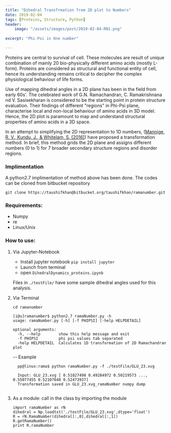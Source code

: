 ```yaml
---
title: "Dihedral Transfrmation from 2D plot to Numbers"
date: 2019-02-04
tags: [Proteins, Structure, Python]
header:
    image: "/assets/images/post/2019-02-04-RN1.png"
    
excerpt: "Phi-Psi in One number"

---
```


Proteins are central to survival of cell. These molecules are result of unique combination of mainly 20 bio-physically 
different amino acids (mostly L-form). Proteins are considered as structural and functional entity of cell, hence its understanding
remains critical to decipher the complex physiological behaviour of life forms.

Use of mapping dihedral angles in a 2D plane has been in the field from early 60s'. 
The celebrated work of G.N. Ramachandran, C. Ramakrishnana nd V. Sasisekharan is considered to be the starting point in protein structure evaluation.
Their findings of different "regions" in Phi-Psi plane, characterise local and non-local behaviour of amino acids in 3D model. Hence, the 
2D plot is paramount to map and understand structural properties of amino acids in a 3D space.

In an attempt to simplifying the 2D representation to 1D numbers, ([Mannige, R. V., Kundu, J., & Whitelam, S. (2016)](http://doi.org/10.1371/journal.pone.0160023))
have proposed a transformation method. In brief, this method grids the 2D plane and assigns different numbers (0 to 1) for 7 broader
secondary structure regions and disorder regions. 

### Implimentation

A python2.7 implimentation of method above has been done. The codes can be cloned from bitbucket repository 
```
git clone https://taushifkhan@bitbucket.org/taushifkhan/ramanumber.git
```

### Requirements:
* Numpy
* re
* Linux/Unix

### How to use:

1. Via Jupyter-Notebook
    * Install jupyter notebook ```pip install jupyter```
    * Launch  from terminal 
    * open ```DihedralDynamics_proteins.ipynb```

    Files in ```./testFile/``` have some sample dihedral angles used for this analysis.

2. Via Terminal
    ```
    cd ramanumber
    
    [i@u]ramanumber$ python2.7 ramaNumber.py -h
    usage: ramaNumber.py [-h] [-f PHIPSI] [-help HELPDETAIL]
    
    optional arguments:
      -h, --help        show this help message and exit
      -f PHIPSI         phi psi values tab separated
      -help HELPDETAIL  Calculates 1D transformation of 2D Ramachandran plot
    ```
      -- Example
    ```
      pp@linux:rama$ python ramaNumber.py -f ./testFile/GLU_23.xvg
      
      Input: GLU_23.xvg [ 0.51827498 0.49284972 0.50219573 ..., 0.55077455 0.52107648 0.52473937] 
      Transformation saved in GLU_23.xvg_ramaNumber numpy dump 
      
    ```

3. As a module:  call in the class by importing the module
    
    ```
    import ramaNumber as rN 
    dihedral = Np.loadtxt('./testFile/GLU_23.xvg',dtype='float') 
    R = rN.RamaNumber(dihedral[:,0],dihedral[:,1]) 
    R.getRamaNumber() 
    print R.ramaNumber
    ```



 